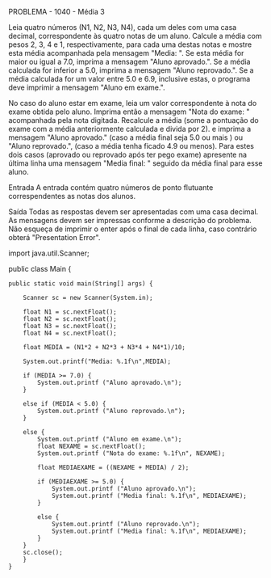 PROBLEMA - 1040 - Média 3

Leia quatro números (N1, N2, N3, N4), cada um deles com uma casa decimal, correspondente às quatro notas de um aluno. Calcule a média com pesos 2, 3, 4 e 1, respectivamente, para cada uma destas notas e mostre esta média acompanhada pela mensagem "Media: ". Se esta média for maior ou igual a 7.0, imprima a mensagem "Aluno aprovado.". Se a média calculada for inferior a 5.0, imprima a mensagem "Aluno reprovado.". Se a média calculada for um valor entre 5.0 e 6.9, inclusive estas, o programa deve imprimir a mensagem "Aluno em exame.".

No caso do aluno estar em exame, leia um valor correspondente à nota do exame obtida pelo aluno. Imprima então a mensagem "Nota do exame: " acompanhada pela nota digitada. Recalcule a média (some a pontuação do exame com a média anteriormente calculada e divida por 2). e imprima a mensagem "Aluno aprovado." (caso a média final seja 5.0 ou mais ) ou "Aluno reprovado.", (caso a média tenha ficado 4.9 ou menos). Para estes dois casos (aprovado ou reprovado após ter pego exame) apresente na última linha uma mensagem "Media final: " seguido da média final para esse aluno.

Entrada
A entrada contém quatro números de ponto flutuante correspendentes as notas dos alunos.

Saída
Todas as respostas devem ser apresentadas com uma casa decimal. As mensagens devem ser impressas conforme a descrição do problema. Não esqueça de imprimir o enter após o final de cada linha, caso contrário obterá "Presentation Error".


import java.util.Scanner;

public class Main {
 
    public static void main(String[] args) {
        
        Scanner sc = new Scanner(System.in);
		
		float N1 = sc.nextFloat();
		float N2 = sc.nextFloat();
        float N3 = sc.nextFloat();
        float N4 = sc.nextFloat();

		float MEDIA = (N1*2 + N2*3 + N3*4 + N4*1)/10;
		
		System.out.printf("Media: %.1f\n",MEDIA);
		
		if (MEDIA >= 7.0) {
		    System.out.printf ("Aluno aprovado.\n");
		}
		
		else if (MEDIA < 5.0) {
		    System.out.printf ("Aluno reprovado.\n");
		}
		
		else {
		    System.out.printf ("Aluno em exame.\n");
		    float NEXAME = sc.nextFloat();
		    System.out.printf ("Nota do exame: %.1f\n", NEXAME);
		    
		    float MEDIAEXAME = ((NEXAME + MEDIA) / 2);

		    if (MEDIAEXAME >= 5.0) {
		        System.out.printf ("Aluno aprovado.\n");
		        System.out.printf ("Media final: %.1f\n", MEDIAEXAME);
		    }
		    
		    else {
		        System.out.printf ("Aluno reprovado.\n");
		        System.out.printf ("Media final: %.1f\n", MEDIAEXAME);
		    }
		}
        sc.close();
		}
    }
